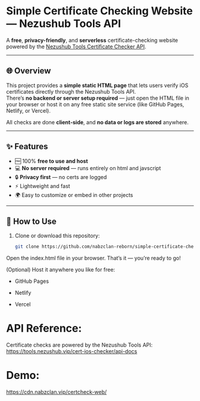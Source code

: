 # Simple Certificate Checking Website — Nezushub Tools API

A **free**, **privacy-friendly**, and **serverless** certificate-checking website powered by the [Nezushub Tools Certificate Checker API](https://tools.nezushub.vip/cert-ios-checker/api-docs).

---

## 🌐 Overview

This project provides a **simple static HTML page** that lets users verify iOS certificates directly through the Nezushub Tools API.  
There’s **no backend or server setup required** — just open the HTML file in your browser or host it on any free static site service (like GitHub Pages, Netlify, or Vercel).

All checks are done **client-side**, and **no data or logs are stored** anywhere.

---

## ✨ Features

- 🆓 100% **free to use and host**
- 💻 **No server required** — runs entirely on html and javscript
- 🔒 **Privacy first** — no certs are logged
- ⚡ Lightweight and fast
- 🌍 Easy to customize or embed in other projects

---

## 🚀 How to Use

1. Clone or download this repository:  
   ```bash
   git clone https://github.com/nabzclan-reborn/simple-certificate-checking-website-nezushub-tools-api.git
Open the index.html file in your browser.
That’s it — you’re ready to go!

(Optional) Host it anywhere you like for free:

 - GitHub Pages

 - Netlify

 - Vercel

# API Reference:
Certificate checks are powered by the Nezushub Tools API:
 https://tools.nezushub.vip/cert-ios-checker/api-docs
 
# Demo:
 https://cdn.nabzclan.vip/certcheck-web/
 

